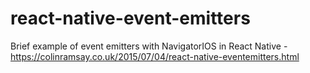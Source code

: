 # react-native-event-emitters
Brief example of event emitters with NavigatorIOS in React Native - https://colinramsay.co.uk/2015/07/04/react-native-eventemitters.html
